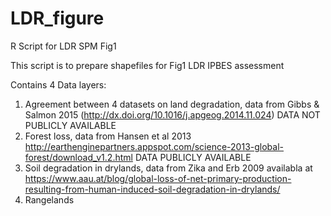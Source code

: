 # LDR_figure     
R Script for LDR SPM Fig1    

This script is to prepare shapefiles for Fig1 LDR IPBES assessment


Contains 4 Data layers: 

1. Agreement between 4 datasets on land degradation, data from Gibbs & Salmon 2015 (http://dx.doi.org/10.1016/j.apgeog.2014.11.024) DATA NOT PUBLICLY AVAILABLE
2. Forest loss, data from Hansen et al 2013 http://earthenginepartners.appspot.com/science-2013-global-forest/download_v1.2.html DATA PUBLICLY AVAILABLE
3. Soil degradation in drylands, data from Zika and Erb 2009 availabla at https://www.aau.at/blog/global-loss-of-net-primary-production-resulting-from-human-induced-soil-degradation-in-drylands/ 
4. Rangelands
